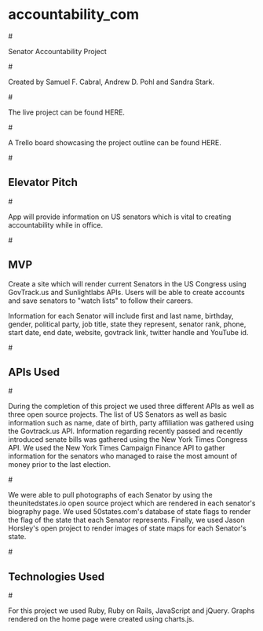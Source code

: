 # <h1>accountability_com</h1>
#<p> Senator Accountability Project </p>
#<p>Created by Samuel F. Cabral, Andrew D. Pohl and Sandra Stark.</p>

#<p> The live project can be found HERE.</p>
#<p>A Trello board showcasing the project outline can be found HERE.</p>


#<h2>Elevator Pitch</h2>
#<p>App will provide information on US senators which is vital to creating accountability while in office.  </p>


#<h2>MVP</h2>
<p>Create a site which will render current Senators in the US Congress using GovTrack.us and Sunlightlabs APIs. Users will be able to create accounts and save senators to "watch lists" to follow their careers.</p>

<p>Information for each Senator will include first and last name, birthday, gender, political party, job title, state they represent, senator rank, phone, start date, end date, website, govtrack link, twitter handle and YouTube id.</p>


#<h2>APIs Used</h2>
#<p>During the completion of this project we used three different APIs as well as three open source projects. The list of US Senators as well as basic information such as name, date of birth, party affiliation was gathered using the Govtrack.us API. Information regarding recently passed and recently introduced senate bills was gathered using the New York Times Congress API. We used the New York Times Campaign Finance API to gather information for the senators who managed to raise the most amount of money prior to the last election.</p>

#<p>We were able to pull photographs of each Senator by using the theunitedstates.io open source project which are rendered in each senator's biography page. We used 50states.com's database of state flags to render the flag of the state that each Senator represents. Finally, we used Jason Horsley's open project to render images of state maps for each Senator's state.</p>

#<h2>Technologies Used</h2>
#<p>For this project we used Ruby, Ruby on Rails, JavaScript and jQuery. Graphs rendered on the home page were created using charts.js.</p>

